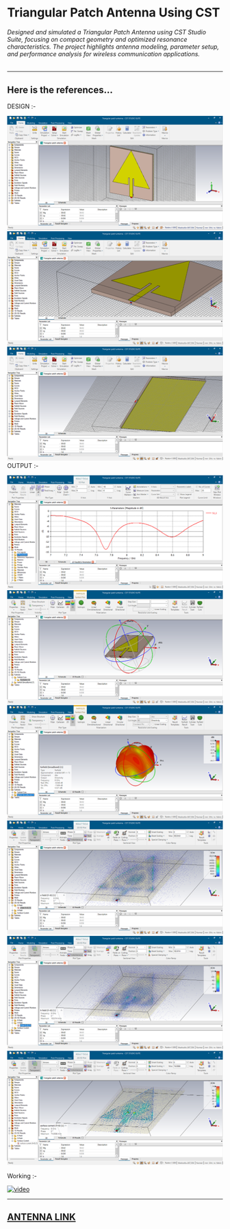 # Triangular Patch Antenna Using CST
###### Designed and simulated a Triangular Patch Antenna using CST Studio Suite, focusing on compact geometry and optimized resonance characteristics. The project highlights antenna modeling, parameter setup, and performance analysis for wireless communication applications.
---
## Here is the references...

DESIGN :-

<img src=https://github.com/lingeshkumarkamaraj/Triangular-Patch-Antenna/blob/main/1.png> 
<img src=https://github.com/lingeshkumarkamaraj/Triangular-Patch-Antenna/blob/main/2.png> 
<img src=https://github.com/lingeshkumarkamaraj/Triangular-Patch-Antenna/blob/main/3.png> 
OUTPUT :-

![S11](https://github.com/lingeshkumarkamaraj/Triangular-Patch-Antenna/blob/main/4.png)
![farfield](https://github.com/lingeshkumarkamaraj/Triangular-Patch-Antenna/blob/main/8.png)
![farfield](https://github.com/lingeshkumarkamaraj/Triangular-Patch-Antenna/blob/main/9.png)
![e-field](https://github.com/lingeshkumarkamaraj/Triangular-Patch-Antenna/blob/main/5.png)
![h-field](https://github.com/lingeshkumarkamaraj/Triangular-Patch-Antenna/blob/main/6.png)
![surface-current](https://github.com/lingeshkumarkamaraj/Triangular-Patch-Antenna/blob/main/7.png)

Working :- 

[<img width="300" height="300" src="https://img.icons8.com/color/96/start.png" alt="video"/>](https://youtu.be/4QZglV0_Q_Y)


---
[ANTENNA LINK](https://github.com/lingeshkumarkamaraj/Triangular-Patch-Antenna/blob/main/Triangular%20patch%20antenna.cst)
---
